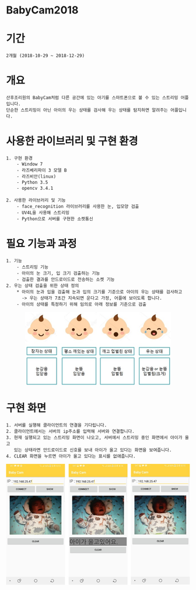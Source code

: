 # BabyCam2018

# 기간
    2개월 (2018-10-29 ~ 2018-12-29)
    
    
    
# 개요
    산후조리원의 BabyCam처럼 다른 공간에 있는 아기를 스마트폰으로 볼 수 있는 스트리밍 어플입니다.
    단순한 스트리밍이 아닌 아이의 우는 상태를 검사해 우는 상태를 탐지하면 알려주는 어플입니다.
    
    
    
# 사용한 라이브러리 및 구현 환경
    1. 구현 환경
        - Window 7
        - 라즈베리파이 3 모델 B
        - 라즈비안(linux)
        - Python 3.5
        - opencv 3.4.1
        
    2. 사용한 라이브러리 및 기능
        - face_recognition 라이브러리를 사용한 눈, 입모양 검출
        - UV4L을 사용해 스트리밍
        - Python으로 서버를 구현한 소켓통신



# 필요 기능과 과정
    1. 기능
        - 스트리밍 기능
        - 아이의 눈 크기, 입 크기 검출하는 기능
        - 검출한 결과를 안드로이드로 전송하는 소켓 기능
    2. 우는 상태 검출을 위한 상태 정의
        * 아이의 눈과 입을 검출해 눈과 입의 크기를 기준으로 아이의 우는 상태를 검사하고
          -> 우는 상태가 7초간 지속되면 운다고 가정, 어플에 보이도록 합니다.
        - 아이의 상태를 특정하기 위해 임의로 아래 정보를 기준으로 검출
<div align="center">
    <img src="./image/babycam_preview_1.jpg", width="400">
</div>



# 구현 화면
    1. 서버를 실행해 클라이언트의 연결을 기다립니다.
    2. 클라이언트에서는 서버의 ip주소를 입력해 서버와 연결합니다.
    3. 현재 실행되고 있는 스트리밍 화면이 나오고, 서버에서 스트리밍 중인 화면에서 아이가 울고
       있는 상태라면 안드로이드로 신호를 보내 아이가 울고 있다는 화면을 보여줍니다.
    4. CLEAR 화면을 누르면 아이가 울고 있다는 표시를 없애줍니다. 
<div align="center">
    <img src="./image/babycam_preview_2.jpg", width="700">
</div>
